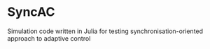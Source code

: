 # SyncAC
Simulation code written in Julia for testing synchronisation-oriented approach to adaptive control
